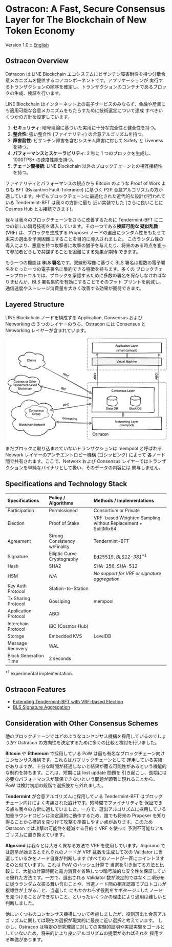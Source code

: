 # Ostracon: A Fast, Secure Consensus Layer for The Blockchain of New Token Economy

Version 1.0 :: [English](index.md)

## Ostracon Overview

Ostracon は LINE Blockchain エコシステムにビザンチン障害耐性を持つ分散合意メカニズムを提供するコアコンポーネントです。アプリケーションが
実行するトランザクションの順序を確定し、トランザクションのコンテナであるブロックの生成、検証を行います。

LINE Blockchain はインターネット上の電子サービスのみならず、金融や産業にも適用可能な合意メカニズムをもたらすために技術選定について達成
すべきいくつかの方針を設定しています。

1. **セキュリティ**: 暗号理論に基づいた実用に十分な完全性と健全性を持つ。
2. **整合性**: 強い整合性 (ファイナリティ) の合意アルゴリズムを持つ。
3. **障害耐性**: ビザンチン障害を含むシステム障害に対して Safety と Liveness を持つ。
4. **パフォーマンスとスケーラビリティ**: 2 秒に 1 つのブロックを生成し、1000TPS+ の速度性能を持つ。
5. **チェーン間接続**: LINE Blockchain 以外のブロックチェーンとの相互接続性を持つ。

ファイナリティとパフォーマンスの観点から Bitcoin のような Proof of Work よりも BFT (Byzantine Fault-Tolerance) に基づく P2P
合意アルゴリズムの方が適しています。中でもブロックチェーンに最適化された近代的な設計が行われている Tendermint-BFT は我々の方針に最も
近い実装でした (さらに良いことに Cosmos Hub とも接続できます)。

我々は我々のブロックチェーンをさらに改善するために Tendermint-BFT に二つの新しい暗号技術を導入しています。その一つである**検証可能な
疑似乱数** (VRF) は、ブロックを生成する Proposer ノードの選出にランダム性をもたせて未来の選出を予測困難にすることを目的に導入されました。
このランダム性の導入により、悪意を持つ攻撃者に攻撃の猶予を与えたり、将来のある時点を狙って参加者どうしで共謀することを困難にする効果が期待
できます。

もう一つの機能は **BLS 署名**です。双線形写像に基づく BLS 署名は複数の電子署名をたった一つの電子署名に集約できる特徴を持ちます。多くの
ブロックチェーンプロトコルでは、ブロックを承認するために多数の署名を保存しなければなりませんが、BLS 署名集約を有効にすることでそのフット
プリントを削減し、通信速度やストレージ消費量を大きく改善する効果が期待できます。

## Layered Structure

LINE Blockchain ノードを構成する Application, Consensus および Networking の 3 つのレイヤーのうち、Ostracon には Consensus と
Networking レイヤーが含まれています。

![Layered Structure](layered_structure.png)

まだブロックに取り込まれていないトランザクションは mempool と呼ばれる Network レイヤーのアンチエントロピー機構 (ゴシッピング) によって
各ノード間で共有されます。ここで、Network および Consensus レイヤーではトランザクションを単純なバイナリとして扱い、そのデータの内容には
関与しません。

## Specifications and Technology Stack

| Specifications        | Policy / Algorithms           | Methods / Implementations                       |
|:----------------------|:------------------------------|:------------------------------------------------|
| Participation         | Permissioned                  | Consortium or Private                           |
| Election              | Proof of Stake                | VRF-based Weighted Sampling without Replacement + SplitMix64 |
| Agreement             | Strong Consistency w/Finality | Tendermint-BFT                                  |
| Signature             | Elliptic Curve Cryptography   | Ed25519, *BLS12-381*<sup>*1</sup>               |
| Hash                  | SHA2                          | SHA-256, SHA-512                                |
| HSM                   | *N/A*                         | *No support for VRF or signature aggregation*   |
| Key Auth Protocol     | Station-to-Station            | |
| Tx Sharing Protocol   | Gossiping                     | mempool |
| Application Protocol  | ABCI                          | |
| Interchain Protocol   | IBC (Cosmos Hub)              | |
| Storage               | Embedded KVS                  | LevelDB |
| Message Recovery      | WAL | |
| Block Generation Time | 2 seconds | |

<sup>*1</sup> experimental implementation.

## Ostracon Features

* [Extending Tendermint-BFT with VRF-based Election](consensus_ja.md)
* [BLS Signature Aggregation](signature_aggregation_ja.md)

## Consideration with Other Consensus Schemes

他のブロックチェーンではどのようなコンセンサス機構を採用しているのでしょうか? Ostracon の方向性を決定するために多くの比較と検討を行いました。

**Bitcoin** や **Ethereum** で採用している PoW は最も有名なブロックチェーン向けコンセンサス機構です。これらはパブリックチェーンとして
運用している実績がありますが、十分な時間が経過しないと結果が覆る可能性があるという機能的な制約を持ちます。これは、短期には lost update 問題を
引き起こし、長期には必要なパフォーマンスが確保できないという問題が顕著に現れることから、PoW は検討初期の段階で選択肢から外れました。

**Tendermint** が合意アルゴリズムに採用している Tendermint-BFT はブロックチェーン向けによく考慮された設計です。短時間でファイナリティを
保証できる点も我々の方針に適していました。一方で、選出アルゴリズムに採用している加重ラウンドロビンは決定論的に動作するため、誰でも将来の
Proposer を知り得ることから標的を見つけて攻撃を準備しやすい点があります。このため Ostracon では攻撃の可能性を軽減する目的で VRF を使って
予測不可能なアルゴリズムに置き換えています。

**Algorand** は我々とは大きく異なる方法で VRF を使用しています。Algorand では選挙が始まるとそれぞれのノードが VRF 乱数を生成して次の
Validator に当選しているかをノード自身が判断します (すべてのノードが一斉にコイントスするのと似ています)。これは PoW のハッシュ計算で
当選を引き当てる方法と比較して、大量の計算時間と電力消費を省略しつつ暗号論的な安全性を保証している優れた方法です。一方で、選出される
Validator 数が決定的ではなく二項分布に従うランダムな振る舞い含むことや、当選ノード間の相互認識でプロトコルが複雑性が上がること、当選した
にもかかわらず役割をサボタージュしたノードを見つけることができないこと、といったいくつかの理由により適用は難しいと判断しました。

他にいくつものコンセンサス機構について考慮しましたが、役割選出と合意アルゴリズムに関しては現在の選択が現実的に最良に近い選択と考えています。
しかし、Ostracon は特定の研究理論に対しての実験的証明や実証実験をゴールとしていないため、将来的により良いアルゴリズムの提案があればそれを
採用する準備があります。
